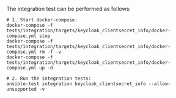 <!--
Copyright (c) Ansible Project
GNU General Public License v3.0+ (see LICENSES/GPL-3.0-or-later.txt or https://www.gnu.org/licenses/gpl-3.0.txt)
SPDX-License-Identifier: GPL-3.0-or-later
-->

The integration test can be performed as follows:

```
# 1. Start docker-compose:
docker-compose -f tests/integration/targets/keycloak_clientsecret_info/docker-compose.yml stop
docker-compose -f tests/integration/targets/keycloak_clientsecret_info/docker-compose.yml rm -f -v
docker-compose -f tests/integration/targets/keycloak_clientsecret_info/docker-compose.yml up -d

# 2. Run the integration tests:
ansible-test integration keycloak_clientsecret_info --allow-unsupported -v
```
